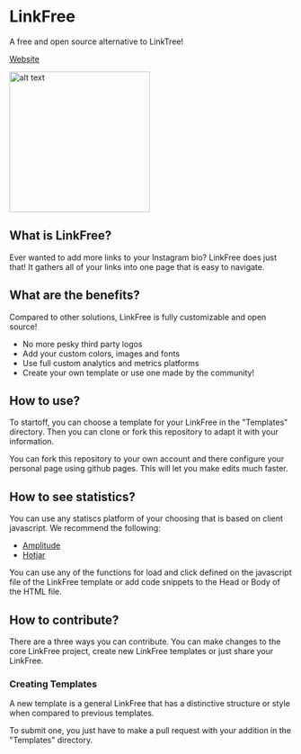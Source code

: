 # LinkFree

A free and open source alternative to LinkTree!

[Website](https://pegasus-coder.github.io/LinkFree/)

<img src="https://i.imgur.com/B4LX0kY.png" alt="alt text" width="250px">

## What is LinkFree?

Ever wanted to add more links to your Instagram bio? LinkFree does just that! It gathers all of your links into one page that is easy to navigate.

## What are the benefits?

Compared to other solutions, LinkFree is fully customizable and open source!

- No more pesky third party logos
- Add your custom colors, images and fonts
- Use full custom analytics and metrics platforms
- Create your own template or use one made by the community!

## How to use?

To startoff, you can choose a template for your LinkFree in the "Templates" directory. Then you can clone or fork this repository to adapt it with your information.

You can fork this repository to your own account and there configure your personal page using github pages. This will let you make edits much faster.

## How to see statistics?

You can use any statiscs platform of your choosing that is based on client javascript. We recommend the following:

- [Amplitude](https://amplitude.com/homepage)
- [Hotjar](https://www.hotjar.com/)

You can use any of the functions for load and click defined on the javascript file of the LinkFree template or add code snippets to the Head or Body of the HTML file.

## How to contribute?

There are a three ways you can contribute. You can make changes to the core LinkFree project, create new LinkFree templates or just share your LinkFree.

### Creating Templates

A new template is a general LinkFree that has a distinctive structure or style when compared to previous templates.

To submit one, you just have to make a pull request with your addition in the "Templates" directory.
